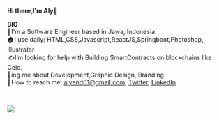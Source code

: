 
<b>Hi there,I'm Aly</b>👋<br>


<b>BIO</b><br>
🙋I'm a Software Engineer based in Jawa, Indonesia.<br>
🏠I use daily: HTML,CSS,Javascript,ReactJS,Springboot,Photoshop, Illustrator<br>
✍️I’m looking for help with Building SmartContracts on blockchains like Celo.<br>
🎨ing me about Development,Graphic Design, Branding.<br>
📩How to reach me: alyend01@gmail.com,&nbsp;[Twitter](https://mobile.twitter.com), [LinkedIn](https://www.linkedin.com)

<br>

![](https://github-readme-stats.vercel.app/api/top-langs/?username=dirambora&theme=light&hide_border=false&include_all_commits=true&count_private=true&layout=compact)

